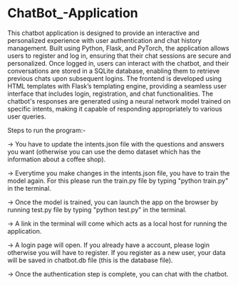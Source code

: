 # ChatBot_-Application

This chatbot application is designed to provide an interactive and personalized experience with user authentication and chat history management. Built using Python, Flask, and PyTorch, the application allows users to register and log in, ensuring that their chat sessions are secure and personalized. Once logged in, users can interact with the chatbot, and their conversations are stored in a SQLite database, enabling them to retrieve previous chats upon subsequent logins. The frontend is developed using HTML templates with Flask’s templating engine, providing a seamless user interface that includes login, registration, and chat functionalities. The chatbot's responses are generated using a neural network model trained on specific intents, making it capable of responding appropriately to various user queries.

Steps to run the program:-

-> You have to update the intents.json file with the questions and answers you want (otherwise you can use the demo dataset which has the information about a coffee shop).

-> Everytime you make changes in the intents.json file, you have to train the model again. For this please run the train.py file by typing "python train.py" in the terminal.

-> Once the model is trained, you can launch the app on the browser by running test.py file by typing "python test.py" in the terminal.

-> A link in the terminal will come which acts as a local host for running the application.

-> A login page will open. If you already have a account, please login otherwise you will have to register. If you register as a new user, your data will be saved in chatbot.db file (this is the database file).

-> Once the authentication step is complete, you can chat with the chatbot.
